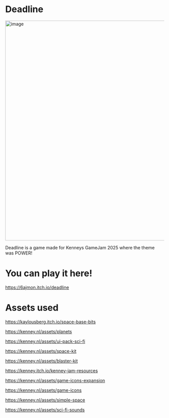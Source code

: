 # Deadline
<img width="1279" height="697" alt="image" src="https://github.com/user-attachments/assets/3863606c-18ad-4ec0-bcd2-021680b11c9e" />

Deadline is a game made for Kenneys GameJam 2025 where the theme was POWER!

# You can play it here!
https://6ajmon.itch.io/deadline

# Assets used
https://kaylousberg.itch.io/space-base-bits

https://kenney.nl/assets/planets

https://kenney.nl/assets/ui-pack-sci-fi

https://kenney.nl/assets/space-kit

https://kenney.nl/assets/blaster-kit

https://kenney.itch.io/kenney-jam-resources

https://kenney.nl/assets/game-icons-expansion

https://kenney.nl/assets/game-icons

https://kenney.nl/assets/simple-space

https://kenney.nl/assets/sci-fi-sounds
